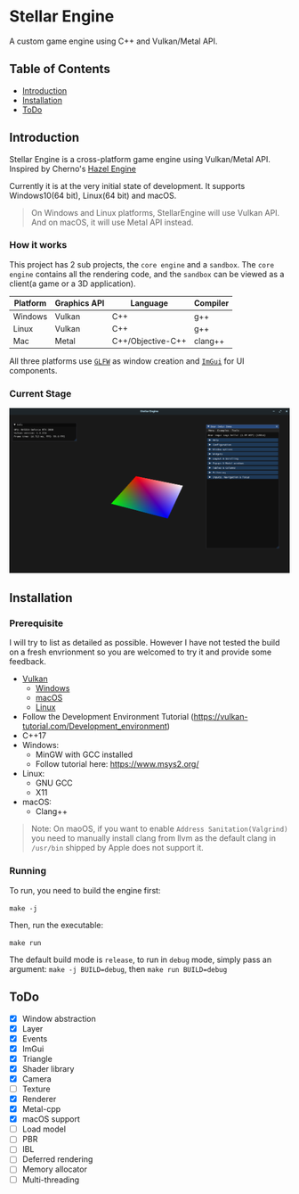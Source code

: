 # Stellar Engine
A custom game engine using C++ and Vulkan/Metal API.
## Table of Contents
* [Introduction](#introduction)
* [Installation](#installation)
* [ToDo](#todo)

## Introduction
Stellar Engine is a cross-platform game engine using Vulkan/Metal API. Inspired by Cherno's [Hazel Engine](https://github.com/TheCherno/Hazel)

Currently it is at the very initial state of development. It supports Windows10(64 bit), Linux(64 bit) and macOS. 
> On Windows and Linux platforms, StellarEngine will use Vulkan API.
> And on macOS, it will use Metal API instead.

### How it works

This project has 2 sub projects, the `core engine` and a `sandbox`. The `core engine` contains all the rendering code, and the `sandbox` can be viewed as a client(a game or a 3D application).

| Platform      | Graphics API | Language          | Compiler  |
| ------------- | ------------ | ----------------- | --------- |
| Windows       | Vulkan       | C++               | g++       |
| Linux         | Vulkan       | C++               | g++       |
| Mac           | Metal        | C++/Objective-C++ | clang++   |


All three platforms use [`GLFW`](https://www.glfw.org/) as window creation and [`ImGui`](https://github.com/ocornut/imgui) for UI components.

### Current Stage
![](Screenshots/currentStage.png)

## Installation

### Prerequisite

I will try to list as detailed as possible. However I have not tested the build on a fresh envrionment so you are welcomed to try it and provide some feedback.

- [Vulkan](https://vulkan.lunarg.com/)
    - [Windows](https://vulkan.lunarg.com/doc/sdk/latest/windows/getting_started.html)
    - [macOS](https://vulkan.lunarg.com/doc/sdk/latest/mac/getting_started.html)
    - [Linux](https://vulkan.lunarg.com/doc/view/latest/linux/getting_started_ubuntu.html)
- Follow the Development Environment Tutorial (https://vulkan-tutorial.com/Development_environment)
- C++17
- Windows:
    - MinGW with GCC installed
    - Follow tutorial here: https://www.msys2.org/
- Linux:
    - GNU GCC
    - X11
- macOS:
    - Clang++
> Note: On maoOS, if you want to enable `Address Sanitation(Valgrind)` you need to manually install clang from llvm as the default clang in `/usr/bin` shipped by Apple does not support it.

### Running

To run, you need to build the engine first: 

`make -j`

Then, run the executable:

`make run`

The default build mode is `release`, to run in `debug` mode, simply pass an argument: `make -j BUILD=debug`, then `make run BUILD=debug`


## ToDo

- [x] Window abstraction
- [x] Layer
- [x] Events
- [x] ImGui
- [x] Triangle
- [x] Shader library
- [x] Camera
- [ ] Texture
- [x] Renderer
- [x] Metal-cpp
- [x] macOS support
- [ ] Load model
- [ ] PBR
- [ ] IBL
- [ ] Deferred rendering
- [ ] Memory allocator
- [ ] Multi-threading